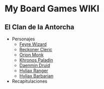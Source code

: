 # My Board Games WIKI

## El Clan de la Antorcha 
 
- Personajes 
  - [Feyre Wizard]()
  - [Reckoner Cleric]()
  - [Orion Monk]()
  - [Khronos Paladin]()
  - [Daenmin Druid]()
  - [Hyliax Ranger](/dnd/el-clan-de-la-antorcha/personajes/hyliax_ranger.md)
  - [Hyliax Barbarian](/dnd/el-clan-de-la-antorcha/personajes/hyliax_barbarian.md)
- Recapitulaciones